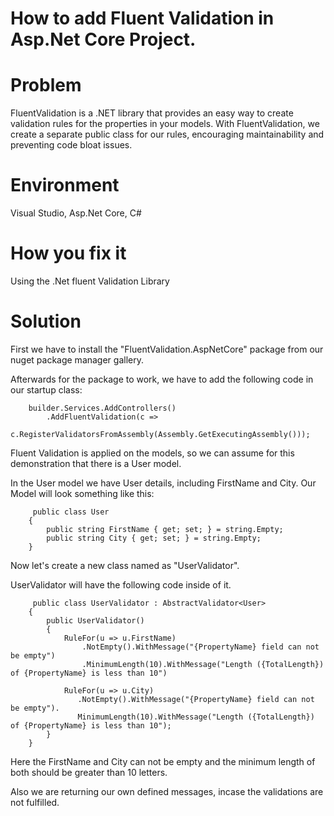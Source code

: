 # How to add Fluent Validation in Asp.Net Core Project.

# Problem
FluentValidation is a .NET library that provides an easy way to create validation rules for the properties in your models. 
With FluentValidation, we create a separate public class for our rules, encouraging maintainability and preventing code bloat issues.

# Environment
Visual Studio, Asp.Net Core, C#

# How you fix it
Using the .Net fluent Validation Library

# Solution
First we have to install the "FluentValidation.AspNetCore" package from our nuget package manager gallery.

Afterwards for the package to work, we have to add the following code in our startup class:
```
    builder.Services.AddControllers()
        .AddFluentValidation(c =>
        c.RegisterValidatorsFromAssembly(Assembly.GetExecutingAssembly()));
```

Fluent Validation is applied on the models, so we can assume for this demonstration that there is a User model.

In the User model we have User details, including FirstName and City.
Our Model will look something like this:
```
     public class User
    {
        public string FirstName { get; set; } = string.Empty;
        public string City { get; set; } = string.Empty;
    }
```

Now let's create a new class named as "UserValidator".

UserValidator will have the following code inside of it.
```
     public class UserValidator : AbstractValidator<User>
    {
        public UserValidator()
        {
            RuleFor(u => u.FirstName)
                .NotEmpty().WithMessage("{PropertyName} field can not be empty")
                .MinimumLength(10).WithMessage("Length ({TotalLength}) of {PropertyName} is less than 10")
                
            RuleFor(u => u.City)
               .NotEmpty().WithMessage("{PropertyName} field can not be empty").
               MinimumLength(10).WithMessage("Length ({TotalLength}) of {PropertyName} is less than 10");
        }
    }
```
Here the FirstName and City can not be empty and the minimum length of both should be greater than 10 letters.

Also we are returning our own defined messages, incase the validations are not fulfilled.
